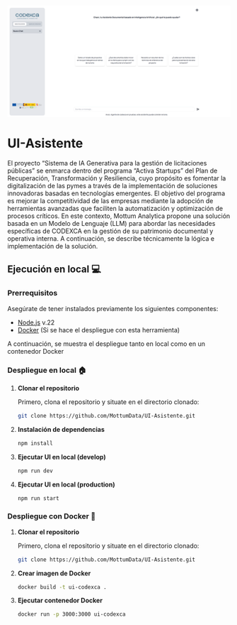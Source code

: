 ![front_image](public/front_image.png)

# UI-Asistente

El proyecto “Sistema de IA Generativa para la gestión de licitaciones públicas” se enmarca dentro del programa “Activa Startups” del Plan de Recuperación, Transformación y Resiliencia, cuyo propósito es fomentar la digitalización de las pymes a través de la implementación de soluciones innovadoras basadas en tecnologías emergentes. El objetivo del programa es mejorar la competitividad de las empresas mediante la adopción de herramientas avanzadas que faciliten la automatización y optimización de procesos críticos. En este contexto, Mottum Analytica propone una solución basada en un Modelo de Lenguaje (LLM) para abordar las necesidades específicas de CODEXCA en la gestión de su patrimonio documental y operativa interna. A continuación, se describe técnicamente la lógica e implementación de la solución.



## Ejecución en local :computer:

### Prerrequisitos

Asegúrate de tener instalados previamente los siguientes componentes:

- [Node.js](https://nodejs.org/en/download/prebuilt-installer/) v.22
- [Docker](https://www.docker.com/products/docker-desktop/) (Si se hace el despliegue con esta herramienta)

A continuación, se muestra el despliegue tanto en local como en un contenedor Docker

### Despliegue en local :house:

1. **Clonar el repositorio**
   
   Primero, clona el repositorio y situate en el directorio clonado:
   ```bash
   git clone https://github.com/MottumData/UI-Asistente.git
   ```

2. **Instalación de dependencias**
    ```bash
    npm install
    ```
3. **Ejecutar UI en local (develop)**
    ```bash
    npm run dev
    ```
4. **Ejecutar UI en local (production)**
    ```bash
    npm run start
    ```

### Despliegue con Docker :whale:

1. **Clonar el repositorio**
   
   Primero, clona el repositorio y situate en el directorio clonado:
   ```bash
   git clone https://github.com/MottumData/UI-Asistente.git
   ```
2. **Crear imagen de Docker**
    ```bash
    docker build -t ui-codexca .
    ```
3. **Ejecutar contenedor Docker**
    
    ```bash
    docker run -p 3000:3000 ui-codexca
    ```